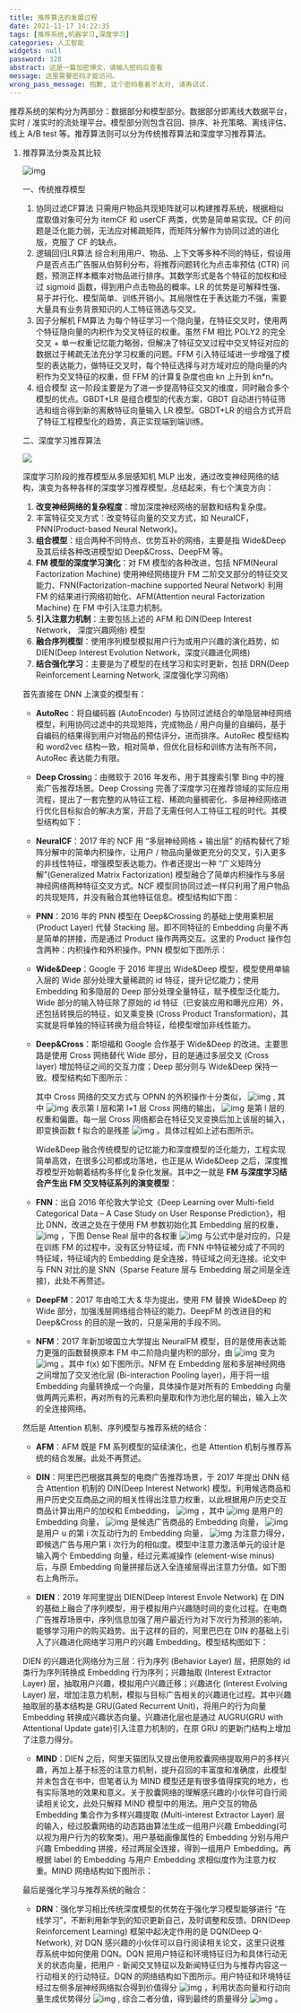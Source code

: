 ```yaml
---
title: 推荐算法的发展过程
date: 2021-11-17 14:22:35
tags: [推荐系统,机器学习,深度学习]
categories: 人工智能
widgets: null
password: 328
abstract: 这是一篇加密博文，请输入密码后查看
message: 这里需要密码才能访问。
wrong_pass_message: 抱歉, 这个密码看着不太对, 请再试试.
---
```


推荐系统的架构分为两部分：数据部分和模型部分。数据部分即离线大数据平台，实时 / 准实时的流处理平台。模型部分则包含召回、排序、补充策略、离线评估、线上 A/B test 等。推荐算法则可以分为传统推荐算法和深度学习推荐算法。

<!--more-->


1. 推荐算法分类及其比较

   ![img](https://pic3.zhimg.com/v2-3018cb8019e5dba2b2592fd244d6c916_r.jpg)

   一、传统推荐模型
   
   1. 协同过滤CF算法
      只需用户物品共现矩阵就可以构建推荐系统，根据相似度取值对象可分为 itemCF 和 userCF 两类，优势是简单易实现。CF 的问题是泛化能力弱，无法应对稀疏矩阵，而矩阵分解作为协同过滤的进化版，克服了 CF 的缺点。
   2. 逻辑回归LR算法
      综合利用用户、物品、上下文等多种不同的特征，假设用户是否点击广告服从伯努利分布，将推荐问题转化为点击率预估 (CTR) 问题，预测正样本概率对物品进行排序。其数学形式是各个特征的加权和经过 sigmoid 函数，得到用户点击物品的概率。LR 的优势是可解释性强、易于并行化、模型简单、训练开销小。其局限性在于表达能力不强，需要大量具有业务背景知识的人工特征筛选与交叉。
   3. 因子分解机 FM算法
      为每个特征学习一个隐向量，在特征交叉时，使用两个特征隐向量的内积作为交叉特征的权重。虽然 FM 相比 POLY2 的完全交叉 + 单一权重记忆能力略弱，但解决了特征交叉过程中交叉特征对应的数据过于稀疏无法充分学习权重的问题。FFM 引入特征域进一步增强了模型的表达能力，做特征交叉时，每个特征选择与对方域对应的隐向量的内积作为交叉特征的权重，但 FFM 的计算复杂度也由 kn 上升到 kn*n。
   4. 组合模型
      这一阶段主要是为了进一步提高特征交叉的维度，同时融合多个模型的优点。GBDT+LR 是组合模型的代表方案，GBDT 自动进行特征筛选和组合得到新的离散特征向量输入 LR 模型。GBDT+LR 的组合方式开启了特征工程模型化的趋势，真正实现端到端训练。

   二、深度学习推荐算法

   ![](https://i.loli.net/2021/11/18/a8LFcflVOgbPSCj.png)
   
   深度学习阶段的推荐模型从多层感知机 MLP 出发，通过改变神经网络的结构，演变为各种各样的深度学习推荐模型。总结起来，有七个演变方向：
   
   1. **改变神经网络的复杂程度**：增加深度神经网络的层数和结构复杂度。
   2. 丰富特征交叉方式：改变特征向量的交叉方式，如 NeuralCF，PNN(Product-based Neural Network)。
   3. **组合模型**：组合两种不同特点、优势互补的网络，主要是指 Wide&Deep 及其后续各种改进模型如 Deep&Cross、DeepFM 等。
   4. **FM 模型的深度学习演化**：对 FM 模型的各种改进，包括 NFM(Neural Factorization Machine) 使用神经网络提升 FM 二阶交叉部分的特征交叉能力、FNN(Factorization-machine supported Neural Network) 利用 FM 的结果进行网络初始化、AFM(Attention neural Factorization Machine) 在 FM 中引入注意力机制。
   5. **引入注意力机制**：主要包括上述的 AFM 和 DIN(Deep Interest Network， 深度兴趣网络) 模型
   6. **融合序列模型**：使用序列模型模拟用户行为或用户兴趣的演化趋势，如 DIEN(Deep Interest Evolution Network，深度兴趣进化网络)
   7. **结合强化学习**：主要是为了模型的在线学习和实时更新，包括 DRN(Deep Reinforcement Learning Network, 深度强化学习网络)

   首先直接在 DNN 上演变的模型有：

   - **AutoRec**：将自编码器 (AutoEncoder) 与协同过滤结合的单隐层神经网络模型，利用协同过滤中的共现矩阵，完成物品 / 用户向量的自编码，基于自编码的结果得到用户对物品的预估评分，进而排序。AutoRec 模型结构和 word2vec 结构一致，相对简单，但优化目标和训练方法有所不同，AutoRec 表达能力有限。

   - **Deep Crossin**g：由微软于 2016 年发布，用于其搜索引擎 Bing 中的搜索广告推荐场景。Deep Crossing 完善了深度学习在推荐领域的实际应用流程，提出了一套完整的从特征工程、稀疏向量稠密化、多层神经网络进行优化目标拟合的解决方案，开启了无需任何人工特征工程的时代。其模型结构如下：

   - **NeuralCF**：2017 年的 NCF 用 “多层神经网络 + 输出层” 的结构替代了矩阵分解中的简单内积操作，让用户 / 物品向量做更充分的交叉，引入更多的非线性特征，增强模型表达能力。作者还提出一种 “广义矩阵分解”(Generalized Matrix Factorization) 模型融合了简单内积操作与多层神经网络两种特征交叉方式。NCF 模型同协同过滤一样只利用了用户物品的共现矩阵，并没有融合其他特征信息。模型结构如下图：

   - **PNN**：2016 年的 PNN 模型在 Deep&Crossing 的基础上使用乘积层 (Product Layer) 代替 Stacking 层。即不同特征的 Embedding 向量不再是简单的拼接，而是通过 Product 操作两两交互。这里的 Product 操作包含两种：内积操作和外积操作。PNN 模型如下图所示：

   - **Wide&Deep**：Google 于 2016 年提出 Wide&Deep 模型，模型使用单输入层的 Wide 部分处理大量稀疏的 id 特征，提升记忆能力；使用 Embedding 和多隐层的 Deep 部分处理全量特征，赋予模型泛化能力。Wide 部分的输入特征除了原始的 id 特征（已安装应用和曝光应用）外，还包括转换后的特征，如叉乘变换 (Cross Product Transformation)，其实就是将单独的特征转换为组合特征，给模型增加非线性能力。

   - **Deep&Cross**：斯坦福和 Google 合作基于 Wide&Deep 的改进。主要思路是使用 Cross 网络替代 Wide 部分，目的是通过多层交叉 (Cross layer) 增加特征之间的交互力度；Deep 部分则与 Wide&Deep 保持一致。模型结构如下图所示：

     其中 Cross 网络的交叉方式与 OPNN 的外积操作十分类似， ![img](https://www.zhihu.com/equation?tex=x_%7Bl%2B1%7D+%3D+x_0+x_l%5ET+w_l+%2B+b_l+%2B+x_l+%3D+f+%28x_l+%2C+w_l+%2C+b_l+%29+%2B+x_l) , 其中 ![img](https://www.zhihu.com/equation?tex=x_l%2C+x_%7Bl%2B1%7D) 表示第 l 层和第 l+1 层 Cross 网络的输出， ![img](https://www.zhihu.com/equation?tex=w_l%2C+b_l) 是第 l 层的权重和偏置。每一层 Cross 网络都会在特征交叉变换后加上该层的输入，即变换函数 f 拟合的是残差 ![img](https://www.zhihu.com/equation?tex=x_%7Bl%2B1%7D-x_l) 。具体过程如上述右图所示。

     Wide&Deep 融合传统模型的记忆能力和深度模型的泛化能力，工程实现简单高效，在很多公司都成功落地，也正是从 Wide&Deep 之后，深度推荐模型开始朝着结构多样化复杂化发展。其中之一就是 **FM 与深度学习结合产生出 FM 交叉特征系列的演变模型**：

   - **FNN**：出自 2016 年伦敦大学论文《Deep Learning over Multi-field Categorical Data – A Case Study on User Response Prediction》，相比 DNN，改进之处在于使用 FM 参数初始化其 Embedding 层的权重，![img](https://www.zhihu.com/equation?tex=y_%7BFM%7D%28x%29+%3D+sigmoid%28w_0+%2B+%5Csum_%7Bi%3D1%7D%5EN+w_i+x_i+%2B+%5Csum_%7Bi%3D1%7D%5EN+%5Csum_%7Bj%3Di%2B1%7D%5EN+%3CV_i%2C+V_j%3Ex_i+x_j%29) ，下图 Dense Real 层中的各权重 ![img](https://www.zhihu.com/equation?tex=w_0%2C+w_i%2Cv_i%2C+w_j%2C+v_j) 与公式中是对应的，只是在训练 FM 的过程中，没有区分特征域，而 FNN 中特征被分成了不同的特征域，特征域内的 Embedding 是全连接，特征域之间无连接。论文中与 FNN 对比的是 SNN（Sparse Feature 层与 Embedding 层之间是全连接)，此处不再赘述。

   - **DeepFM**：2017 年由哈工大 & 华为提出，使用 FM 替换 Wide&Deep 的 Wide 部分，加强浅层网络组合特征的能力。DeepFM 的改进目的和 Deep&Cross 的目的是一致的，只是采用的手段不同。

   - **NFM**：2017 年新加坡国立大学提出 NeuralFM 模型，目的是使用表达能力更强的函数替换原本 FM 中二阶隐向量内积的部分，由 ![img](https://www.zhihu.com/equation?tex=%5Chat+y_%7BFM%7D%28x%29+%3Dw_0+%2B+%5Csum_%7Bi%3D1%7D%5EN+w_i+x_i+%2B+%5Csum_%7Bi%3D1%7D%5EN+%5Csum_%7Bj%3Di%2B1%7D%5EN+%3CV_i%2C+V_j%3Ex_i+x_j) 变为 ![img](https://www.zhihu.com/equation?tex=%5Chat+y_%7BNFM%7D%28x%29+%3D+w_0+%2B+%5Csum_%7Bi%3D1%7D%5EN+w_i+x_i+%2B+f%28x%29) 。其中 f(x) 如下图所示。NFM 在 Embedding 层和多层神经网络之间增加了交叉池化层 (Bi-interaction Pooling layer)，用于将一组 Embedding 向量转换成一个向量，具体操作是对所有的 Embedding 向量做两两元素积，再对所有的元素积向量取和作为池化层的输出，输入上次的全连接网络。

     
   
   然后是 Attention 机制、序列模型与推荐系统的结合：
   
   - **AFM**：AFM 既是 FM 系列模型的延续演化，也是 Attention 机制与推荐系统的结合发展。此处不再赘述。
   - **DIN**：阿里巴巴根据其典型的电商广告推荐场景，于 2017 年提出 DNN 结合 Attention 机制的 DIN(Deep Interest Network) 模型。利用候选商品和用户历史交互商品之间的相关性得出注意力权重，以此根据用户历史交互商品计算出用户的加权和 Embedding， ![img](https://www.zhihu.com/equation?tex=V_u+%3D+f(V_a)+%3D+\sum_{i%3D1}^N+w_i+V_i+%3D+\sum_{i%3D1}^N+g(V_i%2C+V_a)+V_i) ，其中 ![img](https://www.zhihu.com/equation?tex=V_u) 是用户的 Embedding 向量， ![img](https://www.zhihu.com/equation?tex=V_a) 是候选广告商品的 Embedding 向量， ![img](https://www.zhihu.com/equation?tex=V_i) 是用户 u 的第 i 次互动行为的 Embedding 向量， ![img](https://www.zhihu.com/equation?tex=g%28V_i%2C+V_a%29) 为注意力得分，即候选广告与用户第 i 次行为的相似度。模型中注意力激活单元的设计是输入两个 Embedding 向量，经过元素减操作 (element-wise minus) 后，与原 Embedding 向量拼接后送入全连接层得出注意力分值。如下图右上角所示。

   - **DIEN**：2019 年阿里提出 DIEN(Deep Interest Envole Network) 在 DIN 的基础上融合了序列模型，用于模拟用户兴趣随时间的变化过程。在电商广告推荐场景中，序列信息加强了用户最近行为对下次行为预测的影响，能够学习用户的购买趋势。出于这样的目的，阿里巴巴在 DIN 的基础上引入了兴趣进化网络学习用户的兴趣 Embedding。模型结构图如下：

   DIEN 的兴趣进化网络分为三层：行为序列 (Behavior Layer) 层，把原始的 id 类行为序列转换成 Embedding 行为序列；兴趣抽取 (Interest Extractor Layer) 层，抽取用户兴趣，模拟用户兴趣迁移；兴趣进化 (Interest Evolving Layer) 层，增加注意力机制，模拟与目标广告相关的兴趣进化过程。其中兴趣抽取层的基本结构是 GRU(Gated Recurrent Unit)，将用户的行为向量 Embedding 转换成兴趣状态向量。兴趣进化层也是通过 AUGRU(GRU with Attentional Update gate)引入注意力机制的，在原 GRU 的更新门结构上增加了注意力得分。

   - **MIND**：DIEN 之后，阿里天猫团队又提出使用胶囊网络提取用户的多样兴趣，再加上基于标签的注意力机制，提升召回的丰富度和准确度，此模型并未包含在书中，但笔者认为 MIND 模型还是有很多值得探究的地方，也有实际落地的效果和意义。关于胶囊网络的理解感兴趣的小伙伴可自行阅读相关论文，此处只解释 MIND 模型中的用法。用户交互的物品 Embedding 集合作为多样兴趣提取 (Multi-interest Extractor Layer) 层的输入，经过胶囊网络的动态路由算法生成一组用户兴趣 Embedding(可以视为用户行为的软聚类)。用户基础画像属性的 Embedding 分别与用户兴趣 Embedding 拼接，经过两层全连接，得到一组用户 Embedding。再根据 label 的 Embedding 与用户 Embedding 求相似度作为注意力权重。MIND 网络结构如下图所示：
   
   最后是强化学习与推荐系统的融合：
   
     - **DRN**：强化学习相比传统深度模型的优势在于强化学习模型能够进行 “在线学习”，不断利用新学到的知识更新自己，及时调整和反馈。DRN(Deep Reinforcement Learning) 框架中起决定作用的是 DQN(Deep Q-Network), 对 DQN 感兴趣的小伙伴可以自行阅读相关论文，这里只说推荐系统中如何使用 DQN。DQN 把用户特征和环境特征归为和具体行动无关的状态向量，把用户 - 新闻交叉特征以及新闻特征归为与推荐内容这一行动相关的行动特征。DQN 的网络结构如下图所示。用户特征和环境特征经过左侧多层神经网络拟合得到价值得分 ![img](https://www.zhihu.com/equation?tex=V%28s%29) ，利用状态向量和行动向量生成优势得分 ![img](https://www.zhihu.com/equation?tex=A%28s%2Ca%29) , 综合二者分值，得到最终的质量得分 ![img](https://www.zhihu.com/equation?tex=Q%28s%2Ca%29) 。



